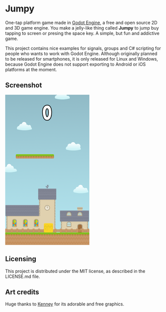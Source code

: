 
# Jumpy
One-tap platform game made in [Godot Engine](https://github.com/godotengine), a free and open source 2D and 3D game engine. You make a jelly-like thing called **Jumpy** to jump buy tapping to screen or presing the space key. A simple, but fun and addictive game.

This project contains nice examples for signals, groups and C# scripting for people who wants to work with Godot Engine. Although originally planned to be released for smartphones, it is only released for Linux and Windows, because Godot Engine does not support exporting to Android or iOS platforms at the moment.

## Screenshot
<img src="screenshot.png" width="270" height="480">

## Licensing
This project is distributed under the MIT license, as described in the LICENSE.md file.

## Art credits
Huge thanks to [Kenney](https://kenney.nl/) for its adorable and free graphics.
